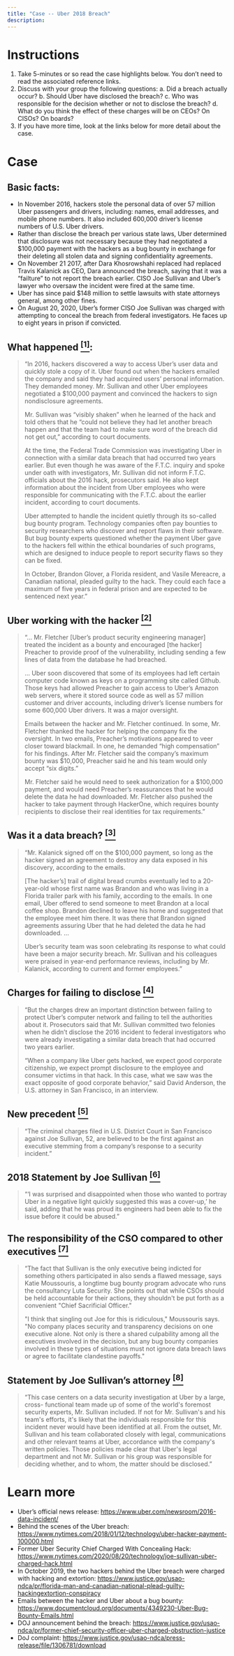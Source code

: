 ```yaml
---
title: "Case -- Uber 2018 Breach"
description:
---
```


# Instructions

1.	Take 5-minutes or so read the case highlights below. You don’t need to read the
    associated reference links.
2.	Discuss with your group the following questions:
    a.	Did a breach actually occur?
    b.	Should Uber have disclosed the breach?
    c.	Who was responsible for the decision whether or not to disclose the breach?
    d.	What do you think the effect of these charges will be on CEOs? On CISOs? On boards?
3.	If you have more time, look at the links below for more detail about the case.

# Case

## Basic facts:

*	In November 2016, hackers stole the personal data of over 57 million Uber passengers and drivers, including: names, email addresses, and mobile phone numbers. It also included 600,000 driver’s license numbers of U.S. Uber drivers.
*	Rather than disclose the breach per various state laws, Uber determined that disclosure was not necessary because they had negotiated a $100,000 payment with the hackers as a bug bounty in exchange for their deleting all stolen data and signing confidentiality agreements.
*	On November 21 2017, after Dara Khosrowshahi replaced had replaced Travis Kalanick as CEO, Dara announced the breach, saying that it was a “failture” to not report the breach earlier. CISO Joe Sullivan and Uber’s lawyer who oversaw the incident were fired at the same time.
*	Uber has since paid $148 million to settle lawsuits with state attorneys general, among other fines.
*	On August 20, 2020, Uber’s former CISO Joe Sullivan was charged with attempting to conceal the breach from federal investigators. He faces up to eight years in prison if convicted.

## What happened [<sup>[1]</sup>](https://www.nytimes.com/2020/08/20/technology/joe-sullivan-uber-charged-hack.html):

> “In 2016, hackers discovered a way to access Uber’s user data and quickly stole a copy of it. Uber found out when the hackers emailed the company and said they had acquired users’ personal information. They demanded money. Mr. Sullivan and other Uber employees negotiated a $100,000 payment and convinced the hackers to sign nondisclosure agreements.
>
> Mr. Sullivan was “visibly shaken” when he learned of the hack and told others that he “could not believe they had let another breach happen and that the team had to make sure word of the breach did not get out,” according to court documents.
>
> At the time, the Federal Trade Commission was investigating Uber in connection with a similar data breach that had occurred two years earlier. But even though he was aware of the F.T.C. inquiry and spoke under oath with investigators, Mr. Sullivan did not inform F.T.C. officials about the 2016 hack, prosecutors said. He also kept information about the incident from Uber employees who were responsible for communicating with the F.T.C. about the earlier incident, according to court documents.
>
> Uber attempted to handle the incident quietly through its so-called bug bounty program. Technology companies often pay bounties to security researchers who discover and report flaws in their software. But bug bounty experts questioned whether the payment Uber gave to the hackers fell within the ethical boundaries of such programs, which are designed to induce people to report security flaws so they can be fixed.
>
> In October, Brandon Glover, a Florida resident, and Vasile Mereacre, a Canadian national, pleaded guilty to the hack. They could each face a maximum of five years in federal prison and are expected to be sentenced next year.”

## Uber working with the hacker [<sup>[2]</sup>](https://www.nytimes.com/2018/01/12/technology/uber-hacker-payment-100000.html)

> “… Mr. Fletcher [Uber’s product security engineering manager] treated the incident as a bounty and encouraged [the hacker] Preacher to provide proof of the vulnerability, including sending a few lines of data from the database he had breached.
>
> … Uber soon discovered that some of its employees had left certain computer code known as keys on a programming site called Github. Those keys had allowed Preacher to gain access to Uber’s Amazon web servers, where it stored source code as well as 57 million customer and driver accounts, including driver’s license numbers for some 600,000 Uber drivers. It was a major oversight.
>
> Emails between the hacker and Mr. Fletcher continued. In some, Mr. Fletcher thanked the hacker for helping the company fix the oversight. In two emails, Preacher’s motivations appeared to veer closer toward blackmail. In one, he demanded “high compensation” for his findings. After Mr. Fletcher said the company’s maximum bounty was $10,000, Preacher said he and his team would only accept “six digits.”
>
> Mr. Fletcher said he would need to seek authorization for a $100,000 payment, and would need Preacher’s reassurances that he would delete the data he had downloaded. Mr. Fletcher also pushed the hacker to take payment through HackerOne, which requires bounty recipients to disclose their real identities for tax requirements.”

## Was it a data breach? [<sup>[3]</sup>](https://www.nytimes.com/2018/01/12/technology/uber-hacker-payment-100000.html)

> “Mr. Kalanick signed off on the $100,000 payment, so long as the hacker signed an agreement to destroy any data exposed in his discovery, according to the emails.
>
> [The hacker’s] trail of digital bread crumbs eventually led to a 20-year-old whose first name was Brandon and who was living in a Florida trailer park with his family, according to the emails. In one email, Uber offered to send someone to meet Brandon at a local coffee shop. Brandon declined to leave his home and suggested that the employee meet him there. It was there that Brandon signed agreements assuring Uber that he had deleted the data he had downloaded. …
>
> Uber’s security team was soon celebrating its response to what could have been a major security breach. Mr. Sullivan and his colleagues were praised in year-end performance reviews, including by Mr. Kalanick, according to current and former employees.”

## Charges for failing to disclose [<sup>[4]</sup>](https://www.nytimes.com/2020/08/20/technology/joe-sullivan-uber-charged-hack.html)

> “But the charges drew an important distinction between failing to protect Uber’s computer network and failing to tell the authorities about it. Prosecutors said that Mr. Sullivan committed two felonies when he didn’t disclose the 2016 incident to federal investigators who were already investigating a similar data breach that had occurred two years earlier.
>
> “When a company like Uber gets hacked, we expect good corporate citizenship, we expect prompt disclosure to the employee and consumer victims in that hack. In this case, what we saw was the exact opposite of good corporate behavior,” said David Anderson, the U.S. attorney in San Francisco, in an interview.

## New precedent [<sup>[5]</sup>](https://www.nytimes.com/2020/08/20/technology/joe-sullivan-uber-charged-hack.html)

> “The criminal charges filed in U.S. District Court in San Francisco against Joe Sullivan, 52, are believed to be the first against an executive stemming from a company’s response to a security incident.”

## 2018 Statement by Joe Sullivan [<sup>[6]</sup>](https://www.nytimes.com/2018/01/12/technology/uber-hacker-payment-100000.html)

> “‘I was surprised and disappointed when those who wanted to portray Uber in a negative light quickly suggested this was a cover-up,’ he said, adding that he was proud its engineers had been able to fix the issue before it could be abused.”

## The responsibility of the CSO compared to other executives [<sup>[7]</sup>](https://www.wired.com/story/uber-exec-joe-sullivan-data-breach-indictment/)

> “The fact that Sullivan is the only executive being indicted for something others participated in also sends a flawed message, says Katie Moussouris, a longtime bug bounty program advocate who runs the consultancy Luta Security. She points out that while CSOs should be held accountable for their actions, they shouldn't be put forth as a convenient "Chief Sacrificial Officer."
>
> "I think that singling out Joe for this is ridiculous," Moussouris says. "No company places security and transparency decisions on one executive alone. Not only is there a shared culpability among all the executives involved in the decision, but any bug bounty companies involved in these types of situations must not ignore data breach laws or agree to facilitate clandestine payoffs."

## Statement by Joe Sullivan’s attorney [<sup>[8]</sup>](https://twitter.com/KimZetter/status/1296550033030971392?s=20)

> “This case centers on a data security investigation at Uber by a large, cross- functional team made up of some of the world's foremost security experts, Mr. Sullivan included. If not for Mr. Sullivan's and his team's efforts, it's likely that the individuals responsible for this incident never would have been identified at all. From the outset, Mr. Sullivan and his team collaborated closely with legal, communications and other relevant teams at Uber, accordance with the company's written policies. Those policies made clear that Uber's legal department and not Mr. Sullivan or his group was responsible for deciding whether, and to whom, the matter should be disclosed.”

# Learn more

*	Uber’s official news release: <https://www.uber.com/newsroom/2016-data-incident/>
*	Behind the scenes of the Uber breach: <https://www.nytimes.com/2018/01/12/technology/uber-hacker-payment-100000.html>
*	Former Uber Security Chief Charged With Concealing Hack: <https://www.nytimes.com/2020/08/20/technology/joe-sullivan-uber-charged-hack.html>
*	In October 2019, the two hackers behind the Uber breach were charged with hacking and extortion: <https://www.justice.gov/usao-ndca/pr/florida-man-and-canadian-national-plead-guilty-hackingextortion-conspiracy>
*	Emails between the hacker and Uber about a bug bounty: <https://www.documentcloud.org/documents/4349230-Uber-Bug-Bounty-Emails.html>
*	DOJ announcement behind the breach: <https://www.justice.gov/usao-ndca/pr/former-chief-security-officer-uber-charged-obstruction-justice>
*	DoJ complaint: <https://www.justice.gov/usao-ndca/press-release/file/1306781/download>
